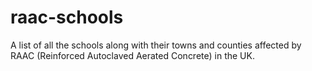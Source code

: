 # raac-schools
A list of all the schools along with their towns and counties affected by RAAC (Reinforced Autoclaved Aerated Concrete) in the UK.
